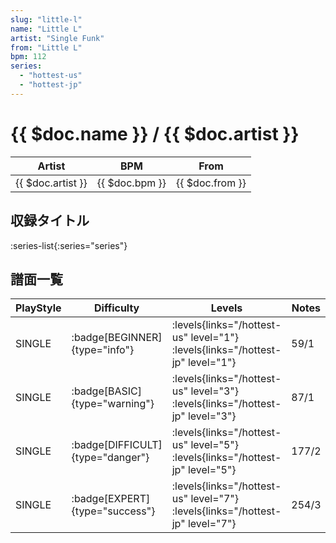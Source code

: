 ```yaml
---
slug: "little-l"
name: "Little L"
artist: "Single Funk"
from: "Little L"
bpm: 112
series:
  - "hottest-us"
  - "hottest-jp"
---
```


# {{ $doc.name }} / {{ $doc.artist }}

|Artist|BPM|From|
|------|---|----|
|{{ $doc.artist }}|{{ $doc.bpm }}|{{ $doc.from }}|

## 収録タイトル

:series-list{:series="series"}

## 譜面一覧

|PlayStyle|Difficulty|Levels|Notes|Movie|
|---------|----------|------|-----|-----|
|SINGLE| :badge[BEGINNER]{type="info"}| :levels{links="/hottest-us" level="1"} :levels{links="/hottest-jp" level="1"}|59/1||
|SINGLE| :badge[BASIC]{type="warning"}| :levels{links="/hottest-us" level="3"} :levels{links="/hottest-jp" level="3"}|87/1||
|SINGLE| :badge[DIFFICULT]{type="danger"}| :levels{links="/hottest-us" level="5"} :levels{links="/hottest-jp" level="5"}|177/2||
|SINGLE| :badge[EXPERT]{type="success"}| :levels{links="/hottest-us" level="7"} :levels{links="/hottest-jp" level="7"}|254/3||
